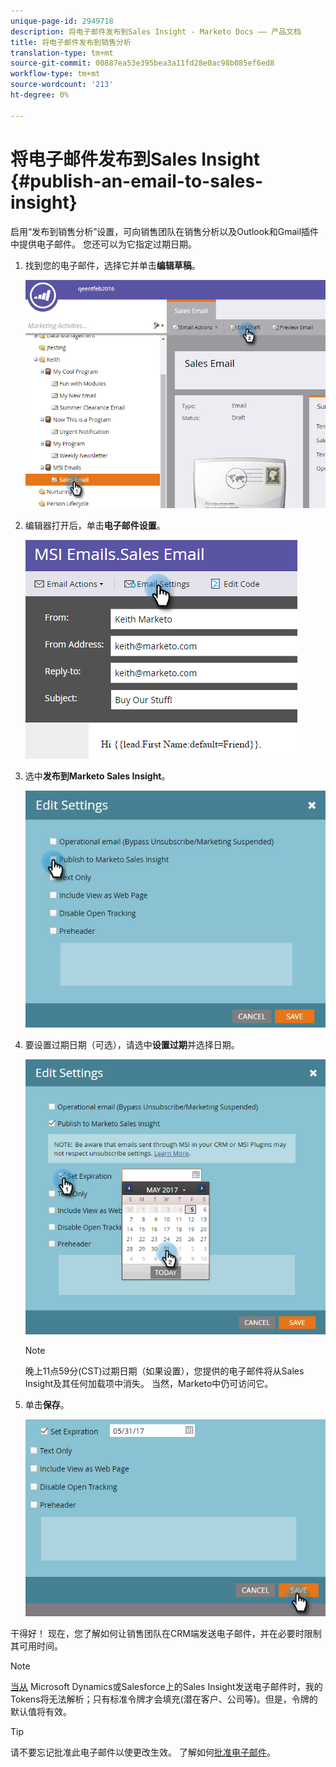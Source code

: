 ```yaml
---
unique-page-id: 2949718
description: 将电子邮件发布到Sales Insight - Marketo Docs —— 产品文档
title: 将电子邮件发布到销售分析
translation-type: tm+mt
source-git-commit: 00887ea53e395bea3a11fd28e0ac98b085ef6ed8
workflow-type: tm+mt
source-wordcount: '213'
ht-degree: 0%

---
```



# 将电子邮件发布到Sales Insight {#publish-an-email-to-sales-insight}

启用“发布到销售分析”设置，可向销售团队在销售分析以及Outlook和Gmail插件中提供电子邮件。 您还可以为它指定过期日期。

1. 找到您的电子邮件，选择它并单击&#x200B;**编辑草稿**。

   ![](assets/one.png)

1. 编辑器打开后，单击&#x200B;**电子邮件设置**。

   ![](assets/two.png)

1. 选中&#x200B;**发布到Marketo Sales Insight**。

   ![](assets/three.png)

1. 要设置过期日期（可选），请选中&#x200B;**设置过期**&#x200B;并选择日期。

   ![](assets/four.png)

   >[!NOTE]
   >
   >晚上11点59分(CST)过期日期（如果设置），您提供的电子邮件将从Sales Insight及其任何加载项中消失。 当然，Marketo中仍可访问它。

1. 单击&#x200B;**保存**。

   ![](assets/five.png)

干得好！ 现在，您了解如何让销售团队在CRM端发送电子邮件，并在必要时限制其可用时间。

>[!NOTE]
>
>[当从](../../../../../../product-docs/core-marketo-concepts/programs/tokens/understanding-my-tokens-in-a-program.md) Microsoft Dynamics或Salesforce上的Sales Insight发送电子邮件时，我的Tokens将无法解析；只有标准令牌才会填充(潜在客户、公司等)。但是，令牌的默认值将有效。

>[!TIP]
>
>请不要忘记批准此电子邮件以使更改生效。 了解如何[批准电子邮件](../../../../../../product-docs/email-marketing/general/creating-an-email/approve-an-email.md)。

